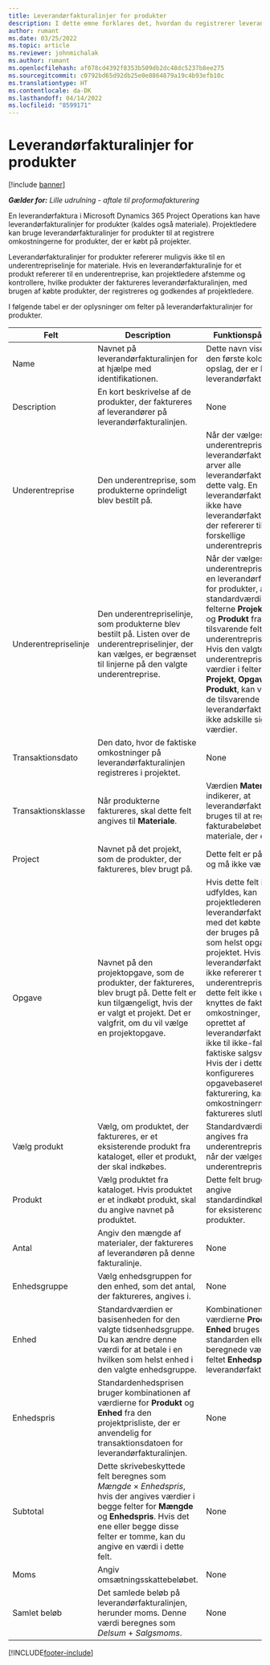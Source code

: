 ```yaml
---
title: Leverandørfakturalinjer for produkter
description: I dette emne forklares det, hvordan du registrerer leverandørfakturalinjer for produkter og bruger de forskellige felter til at registrere produktkøb fra leverandører.
author: rumant
ms.date: 03/25/2022
ms.topic: article
ms.reviewer: johnmichalak
ms.author: rumant
ms.openlocfilehash: af078cd4392f8353b509db2dc48dc5237b8ee275
ms.sourcegitcommit: c0792bd65d92db25e0e8864879a19c4b93efb10c
ms.translationtype: HT
ms.contentlocale: da-DK
ms.lasthandoff: 04/14/2022
ms.locfileid: "8599171"
---
```

# <a name="vendor-invoice-lines-for-products"></a>Leverandørfakturalinjer for produkter

[!include [banner](../../includes/dataverse-preview.md)]

_**Gælder for:** Lille udrulning - aftale til proformafakturering_

En leverandørfaktura i Microsoft Dynamics 365 Project Operations kan have leverandørfakturalinjer for produkter (kaldes også materiale). Projektledere kan bruge leverandørfakturalinjer for produkter til at registrere omkostningerne for produkter, der er købt på projekter.

Leverandørfakturalinjer for produkter refererer muligvis ikke til en underentrepriselinje for materiale. Hvis en leverandørfakturalinje for et produkt refererer til en underentreprise, kan projektledere afstemme og kontrollere, hvilke produkter der faktureres leverandørfakturalinjen, med brugen af købte produkter, der registreres og godkendes af projektledere.

I følgende tabel er der oplysninger om felter på leverandørfakturalinjer for produkter.

| Felt | Description | Funktionspåvirkning |
| --- | --- | --- |
| Name | Navnet på leverandørfakturalinjen for at hjælpe med identifikationen. | Dette navn vises som den første kolonne i alle opslag, der er baseret på leverandørfakturalinjer. |
| Description | En kort beskrivelse af de produkter, der faktureres af leverandører på leverandørfakturalinjen. | None |
| Underentreprise | Den underentreprise, som produkterne oprindeligt blev bestilt på. | Når der vælges en underentreprise til leverandørfakturaen, arver alle leverandørfakturalinjerne dette valg. En leverandørfaktura kan ikke have leverandørfakturalinjer, der refererer til forskellige underentrepriser. |
| Underentrepriselinje | Den underentrepriselinje, som produkterne blev bestilt på. Listen over de underentrepriselinjer, der kan vælges, er begrænset til linjerne på den valgte underentreprise. | Når der vælges en underentrepriselinje på en leverandørfakturalinje for produkter, angives standardværdierne for felterne **Projekt**, **Opgave** og **Produkt** fra de tilsvarende felter på underentrepriselinjen. Hvis den valgte underentrepriselinje har værdier i felterne **Projekt**, **Opgave** og **Produkt**, kan værdierne i de tilsvarende felter på leverandørfakturalinjen ikke adskille sig fra disse værdier. |
| Transaktionsdato | Den dato, hvor de faktiske omkostninger på leverandørfakturalinjen registreres i projektet. | None|
| Transaktionsklasse | Når produkterne faktureres, skal dette felt angives til **Materiale**. | Værdien **Materiale** indikerer, at leverandørfakturalinjen bruges til at registrere fakturabeløbet for materiale, der er købt. |
| Project | Navnet på det projekt, som de produkter, der faktureres, blev brugt på. | Dette felt er påkrævet, og må ikke være tomt. |
| Opgave | Navnet på den projektopgave, som de produkter, der faktureres, blev brugt på. Dette felt er kun tilgængeligt, hvis der er valgt et projekt. Det er valgfrit, om du vil vælge en projektopgave. | Hvis dette felt ikke udfyldes, kan projektlederen afstemme leverandørfakturalinjen med det købte produkt, der bruges på en hvilken som helst opgave i projektet. Hvis leverandørfakturalinjen ikke refererer til en underentrepriselinje, og dette felt ikke udfyldes, knyttes de faktiske omkostninger, der er oprettet af leverandørfakturalinjen, ikke til ikke-fakturerede faktiske salgsværdier. Hvis der i dette tilfælde konfigureres opgavebaseret fakturering, kan omkostningerne ikke faktureres slutbrugeren. |
| Vælg produkt | Vælg, om produktet, der faktureres, er et eksisterende produkt fra kataloget, eller et produkt, der skal indkøbes. | Standardværdien angives fra underentrepriselinjen, når der vælges en underentrepriselinje. |
| Produkt | Vælg produktet fra kataloget. Hvis produktet er et indkøbt produkt, skal du angive navnet på produktet. | Dette felt bruges til at angive standardindkøbspriser for eksisterende produkter. |
| Antal | Angiv den mængde af materialer, der faktureres af leverandøren på denne fakturalinje. | None |
| Enhedsgruppe | Vælg enhedsgruppen for den enhed, som det antal, der faktureres, angives i. | None |
| Enhed | Standardværdien er basisenheden for den valgte tidsenhedsgruppe. Du kan ændre denne værdi for at betale i en hvilken som helst enhed i den valgte enhedsgruppe. | Kombinationen af værdierne **Produkt** og **Enhed** bruges som standarden eller beregnede værdier for feltet **Enhedspris** for leverandørfakturalinjen. |
| Enhedspris | Standardenhedsprisen bruger kombinationen af værdierne for **Produkt** og **Enhed** fra den projektprisliste, der er anvendelig for transaktionsdatoen for leverandørfakturalinjen. | None |
| Subtotal | Dette skrivebeskyttede felt beregnes som *Mængde* &times; *Enhedspris*, hvis der angives værdier i begge felter for **Mængde** og **Enhedspris**. Hvis det ene eller begge disse felter er tomme, kan du angive en værdi i dette felt. | None |
| Moms | Angiv omsætningsskattebeløbet. | None |
| Samlet beløb | Det samlede beløb på leverandørfakturalinjen, herunder moms. Denne værdi beregnes som *Delsum* + *Salgsmoms*. | None |

[!INCLUDE[footer-include](../../includes/footer-banner.md)]
